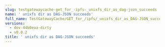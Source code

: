 ```yaml
---
slug: testgatewaycache-get_for_-ipfs-_unixfs_dir_as_dag-json_succeeds
name: ' unixfs dir as DAG-JSON succeeds'
full_name: TestGatewayCache/GET_for_/ipfs/_unixfs_dir_as_DAG-JSON_succeeds
versions:
  - dev-44b0eaa-dirty
  - v0.0.2
title: ' unixfs dir as DAG-JSON succeeds'
---
```


